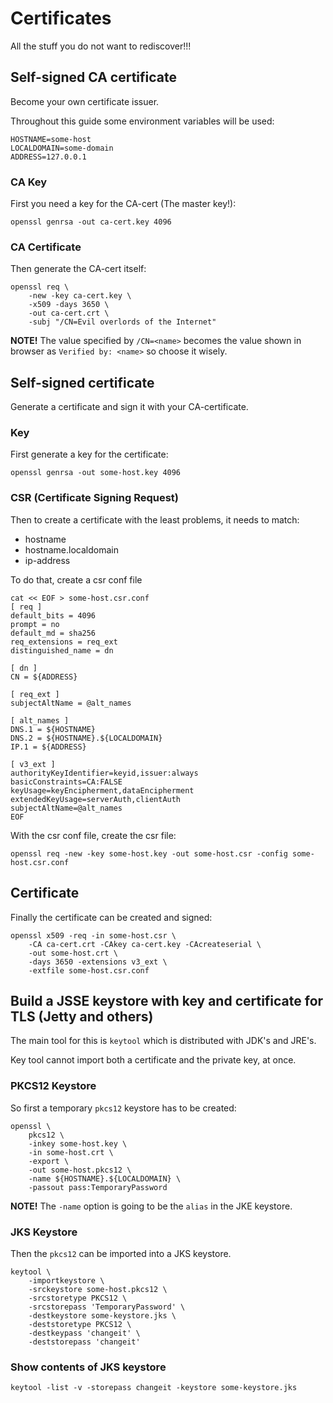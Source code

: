 # Certificates

All the stuff you do not want to rediscover!!!

## Self-signed CA certificate

Become your own certificate issuer.

Throughout this guide some environment variables will be used:
```
HOSTNAME=some-host
LOCALDOMAIN=some-domain
ADDRESS=127.0.0.1
```

### CA Key

First you need a key for the CA-cert (The master key!):
```
openssl genrsa -out ca-cert.key 4096
```

### CA Certificate

Then generate the CA-cert itself:
```
openssl req \
	-new -key ca-cert.key \
	-x509 -days 3650 \
	-out ca-cert.crt \
	-subj "/CN=Evil overlords of the Internet"
```
**NOTE!** The value specified by `/CN=<name>` becomes the value shown in browser as `Verified by: <name>` so choose it wisely.

## Self-signed certificate

Generate a certificate and sign it with your CA-certificate.

### Key

First generate a key for the certificate:
```
openssl genrsa -out some-host.key 4096
```

### CSR (Certificate Signing Request)

Then to create a certificate with the least problems, it needs to match:
* hostname
* hostname.localdomain
* ip-address

To do that, create a csr conf file
```
cat << EOF > some-host.csr.conf
[ req ]
default_bits = 4096
prompt = no
default_md = sha256
req_extensions = req_ext
distinguished_name = dn

[ dn ]
CN = ${ADDRESS}

[ req_ext ]
subjectAltName = @alt_names

[ alt_names ]
DNS.1 = ${HOSTNAME}
DNS.2 = ${HOSTNAME}.${LOCALDOMAIN}
IP.1 = ${ADDRESS}

[ v3_ext ]
authorityKeyIdentifier=keyid,issuer:always
basicConstraints=CA:FALSE
keyUsage=keyEncipherment,dataEncipherment
extendedKeyUsage=serverAuth,clientAuth
subjectAltName=@alt_names
EOF
```

With the csr conf file, create the csr file:
```
openssl req -new -key some-host.key -out some-host.csr -config some-host.csr.conf
```

## Certificate
Finally the certificate can be created and signed:
```
openssl x509 -req -in some-host.csr \
	-CA ca-cert.crt -CAkey ca-cert.key -CAcreateserial \
	-out some-host.crt \
	-days 3650 -extensions v3_ext \
	-extfile some-host.csr.conf
```

## Build a JSSE keystore with key and certificate for TLS (Jetty and others)

The main tool for this is `keytool` which is distributed with JDK's and JRE's.

Key tool cannot import both a certificate and the private key, at once.

### PKCS12 Keystore
So first a temporary `pkcs12` keystore has to be created:
```
openssl \
	pkcs12 \
	-inkey some-host.key \
	-in some-host.crt \
	-export \
	-out some-host.pkcs12 \
	-name ${HOSTNAME}.${LOCALDOMAIN} \
	-passout pass:TemporaryPassword
```
**NOTE!** The `-name` option is going to be the `alias` in the JKE keystore.

### JKS Keystore
Then the `pkcs12` can be imported into a JKS keystore.
```
keytool \
	-importkeystore \
	-srckeystore some-host.pkcs12 \
	-srcstoretype PKCS12 \
	-srcstorepass 'TemporaryPassword' \
	-destkeystore some-keystore.jks \
	-deststoretype PKCS12 \
	-destkeypass 'changeit' \
	-deststorepass 'changeit'
```

### Show contents of JKS keystore
```
keytool -list -v -storepass changeit -keystore some-keystore.jks
```